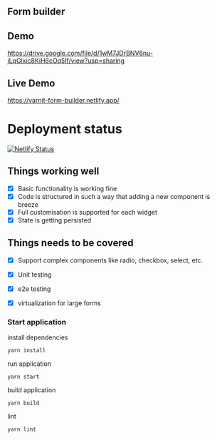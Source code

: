 ## Form builder


## Demo
https://drive.google.com/file/d/1wM7JDrBNV6nu-jLqGlxic8KiH6cOq5If/view?usp=sharing

## Live Demo
https://varnit-form-builder.netlify.app/

# Deployment status
[![Netlify Status](https://api.netlify.com/api/v1/badges/5bf25eb0-7e17-44ff-9488-26ee0eac56a7/deploy-status)](https://app.netlify.com/sites/varnit-form-builder/deploys)

## Things working well
 - [x] Basic functionality is working fine
 - [x] Code is structured in such a way that adding a new component is breeze 
 - [x] Full customisation is supported for each widget
 - [x] State is getting persisted 

## Things needs to be covered
 - [x] Support complex components like radio, checkbox, select, etc.
 - [x] Unit testing
 - [x] e2e testing
 - [x] virtualization for large forms


### Start application

install dependencies

```
yarn install
```

run application

```
yarn start
```

build application

```
yarn build
```

lint

```
yarn lint
```

